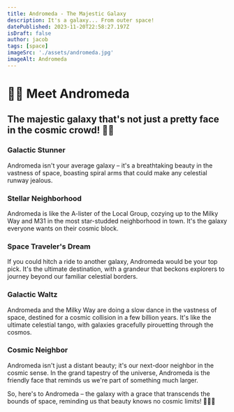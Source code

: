 ```yaml
---
title: Andromeda - The Majestic Galaxy
description: It's a galaxy... From outer space!
datePublished: 2023-11-20T22:58:27.197Z
isDraft: false
author: jacob
tags: [space]
imageSrc: './assets/andromeda.jpg'
imageAlt: Andromeda
---
```


# 🌌✨ Meet Andromeda
## The majestic galaxy that's not just a pretty face in the cosmic crowd! 🚀🌠

### Galactic Stunner
Andromeda isn't your average galaxy – it's a breathtaking beauty in the vastness of space, boasting spiral arms that could make any celestial runway jealous.

### Stellar Neighborhood
Andromeda is like the A-lister of the Local Group, cozying up to the Milky Way and M31 in the most star-studded neighborhood in town. It's the galaxy everyone wants on their cosmic block.

### Space Traveler's Dream
If you could hitch a ride to another galaxy, Andromeda would be your top pick. It's the ultimate destination, with a grandeur that beckons explorers to journey beyond our familiar celestial borders.

### Galactic Waltz
Andromeda and the Milky Way are doing a slow dance in the vastness of space, destined for a cosmic collision in a few billion years. It's like the ultimate celestial tango, with galaxies gracefully pirouetting through the cosmos.

### Cosmic Neighbor
Andromeda isn't just a distant beauty; it's our next-door neighbor in the cosmic sense. In the grand tapestry of the universe, Andromeda is the friendly face that reminds us we're part of something much larger.

So, here's to Andromeda – the galaxy with a grace that transcends the bounds of space, reminding us that beauty knows no cosmic limits! 🌌💫✨
